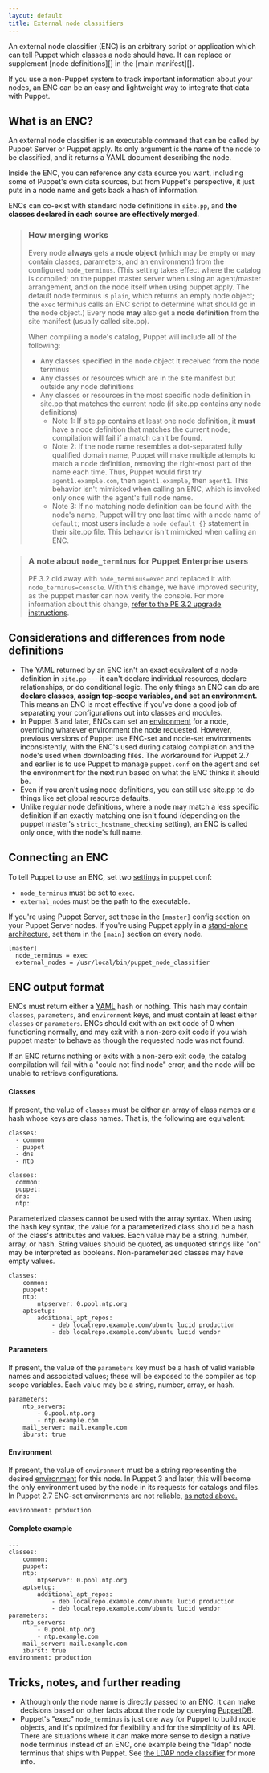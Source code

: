 ```yaml
---
layout: default
title: External node classifiers
---
```


[environment]: ./environments.html


An external node classifier (ENC) is an arbitrary script or application which can tell Puppet which classes a node should have. It can replace or supplement [node definitions][] in the [main manifest][].

If you use a non-Puppet system to track important information about your nodes, an ENC can be an easy and lightweight way to integrate that data with Puppet.

## What is an ENC?

An external node classifier is an executable command that can be called by Puppet Server or Puppet apply. Its only argument is the name of the node to be classified, and it returns a YAML document describing the node.

Inside the ENC, you can reference any data source you want, including some of Puppet's own data sources, but from Puppet's perspective, it just puts in a node name and gets back a hash of information.

ENCs can co-exist with standard node definitions in `site.pp`, and **the classes declared in each source are effectively merged.**

> ### How merging works
>
> Every node **always** gets a **node object** (which may be empty or may contain classes, parameters, and an environment) from the configured `node_terminus`. (This setting takes effect where the catalog is compiled; on the puppet master server when using an agent/master arrangement, and on the node itself when using puppet apply. The default node terminus is `plain`, which returns an empty node object; the `exec` terminus calls an ENC script to determine what should go in the node object.) Every node **may** also get a **node definition** from the site manifest (usually called site.pp).
>
> When compiling a node's catalog, Puppet will include **all** of the following:
>
> * Any classes specified in the node object it received from the node terminus
> * Any classes or resources which are in the site manifest but outside any node definitions
> * Any classes or resources in the most specific node definition in site.pp that matches the current node (if site.pp contains any node definitions)
>     * Note 1: If site.pp contains at least one node definition, it **must** have a node definition that matches the current node; compilation will fail if a match can't be found.
>     * Note 2: If the node name resembles a dot-separated fully qualified domain name, Puppet will make multiple attempts to match a node definition, removing the right-most part of the name each time. Thus, Puppet would first try `agent1.example.com`, then `agent1.example`, then `agent1`. This behavior isn't mimicked when calling an ENC, which is invoked only once with the agent's full node name.
>     * Note 3: If no matching node definition can be found with the node's name, Puppet will try one last time with a node name of `default`; most users include a `node default {}` statement in their site.pp file. This behavior isn't mimicked when calling an ENC.

> ### A note about `node_terminus` for Puppet Enterprise users
>
> PE 3.2 did away with `node_terminus=exec` and replaced it with `node_terminus=console`. With this change, we have improved security, as the puppet master can now verify the console. For more information about this change, [refer to the PE 3.2 upgrade instructions](/pe/3.2/install_upgrading.html#important-notes-and-warnings).

## Considerations and differences from node definitions

[above]: #considerations-and-differences-from-node-definitions

* The YAML returned by an ENC isn't an exact equivalent of a node definition in `site.pp` --- it can't declare individual resources, declare relationships, or do conditional logic. The only things an ENC can do are **declare classes, assign top-scope variables, and set an environment.** This means an ENC is most effective if you've done a good job of separating your configurations out into classes and modules.
* In Puppet 3 and later, ENCs can set an [environment][] for a node,  overriding whatever environment the node requested. However, previous versions of Puppet use ENC-set and node-set environments inconsistently, with the ENC's used during catalog compilation and the node's used when downloading files. The workaround for Puppet 2.7 and earlier is to use Puppet to manage `puppet.conf` on the agent and set the environment for the next run based on what the ENC thinks it should be.
* Even if you aren't using node definitions, you can still use site.pp to do things like set global resource defaults.
* Unlike regular node definitions, where a node may match a less specific definition if an exactly matching one isn't found (depending on the puppet master's `strict_hostname_checking` setting), an ENC is called only once, with the node's full name.


## Connecting an ENC

To tell Puppet to use an ENC, set two [settings](./config_about_settings.html) in puppet.conf:

* `node_terminus` must be set to `exec`.
* `external_nodes` must be the path to the executable.

If you're using Puppet Server, set these in the `[master]` config section on your Puppet Server nodes. If you're using Puppet apply in a [stand-alone architecture](./architecture.html#the-stand-alone-architecture), set them in the `[main]` section on every node.

    [master]
      node_terminus = exec
      external_nodes = /usr/local/bin/puppet_node_classifier

## ENC output format

ENCs must return either a [YAML](http://www.yaml.org) hash or nothing. This hash may contain `classes`, `parameters`, and `environment` keys, and must contain at least either `classes` or `parameters`. ENCs should exit with an exit code of 0 when functioning normally, and may exit with a non-zero exit code if you wish puppet master to behave as though the requested node was not found.

If an ENC returns nothing or exits with a non-zero exit code, the catalog compilation will fail with a "could not find node" error, and the node will be unable to retrieve configurations.

#### Classes

If present, the value of `classes` must be either an array of class names or a hash whose keys are class names. That is, the following are equivalent:

    classes:
      - common
      - puppet
      - dns
      - ntp

    classes:
      common:
      puppet:
      dns:
      ntp:

Parameterized classes cannot be used with the array syntax. When using the hash key syntax, the value for a parameterized class should be a hash of the class's attributes and values. Each value may be a string, number, array, or hash. String values should be quoted, as unquoted strings like "on" may be interpreted as booleans. Non-parameterized classes may have empty values.

    classes:
        common:
        puppet:
        ntp:
            ntpserver: 0.pool.ntp.org
        aptsetup:
            additional_apt_repos:
                - deb localrepo.example.com/ubuntu lucid production
                - deb localrepo.example.com/ubuntu lucid vendor

#### Parameters

If present, the value of the `parameters` key must be a hash of valid variable names and associated values; these will be exposed to the compiler as top scope variables. Each value may be a string, number, array, or hash.

    parameters:
        ntp_servers:
            - 0.pool.ntp.org
            - ntp.example.com
        mail_server: mail.example.com
        iburst: true


#### Environment

If present, the value of `environment` must be a string representing the desired [environment][] for this node. In Puppet 3 and later, this will become the only environment used by the node in its requests for catalogs and files. In Puppet 2.7 ENC-set environments are not reliable, [as noted above.][above]

    environment: production

#### Complete example

    ---
    classes:
        common:
        puppet:
        ntp:
            ntpserver: 0.pool.ntp.org
        aptsetup:
            additional_apt_repos:
                - deb localrepo.example.com/ubuntu lucid production
                - deb localrepo.example.com/ubuntu lucid vendor
    parameters:
        ntp_servers:
            - 0.pool.ntp.org
            - ntp.example.com
        mail_server: mail.example.com
        iburst: true
    environment: production

## Tricks, notes, and further reading

* Although only the node name is directly passed to an ENC, it can make decisions based on other facts about the node by querying [PuppetDB]({{puppetdb}}/).
* Puppet's "exec" `node_terminus` is just one way for Puppet to build node objects, and it's optimized for flexibility and for the simplicity of its API. There are situations where it can make more sense to design a native node terminus instead of an ENC, one example being the "ldap" node terminus that ships with Puppet. See [the LDAP node classifier](./nodes_ldap.html) for more info.
